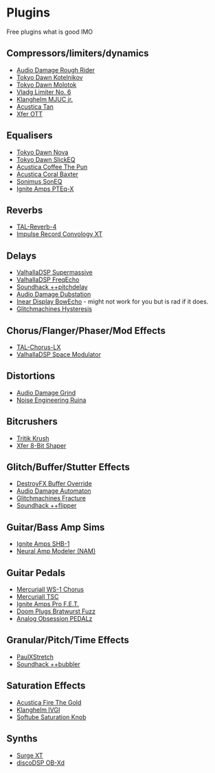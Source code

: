 Plugins
=======

Free plugins what is good IMO

Compressors/limiters/dynamics
-----------------------------

* [Audio Damage Rough Rider](https://www.audiodamage.com/pages/free-and-legacy)
* [Tokyo Dawn Kotelnikov](https://www.tokyodawn.net/tdr-kotelnikov/)
* [Tokyo Dawn Molotok](https://www.tokyodawn.net/tdr-molotok/)
* [Vladg Limiter No. 6](https://www.tokyodawn.net/vladg-limiter-n6/)
* [Klanghelm MJUC jr.](https://klanghelm.com/contents/products/MJUCjr.php)
* [Acustica Tan](https://www.acustica-audio.com/shop/products/TAN)
* [Xfer OTT](https://xferrecords.com/freeware)

Equalisers
----------

* [Tokyo Dawn Nova](https://www.tokyodawn.net/tdr-nova/)
* [Tokyo Dawn SlickEQ](https://www.tokyodawn.net/tdr-vos-slickeq/)
* [Acustica Coffee The Pun](https://www.acustica-audio.com/shop/products/COFFEEFREE)
* [Acustica Coral Baxter](https://www.acustica-audio.com/shop/products/CORALBAXEQ)
* [Sonimus SonEQ](https://sonimus.com/products/soneq)
* [Ignite Amps PTEq-X](https://www.igniteamps.com/#pteq-x)

Reverbs
-------

* [TAL-Reverb-4](https://tal-software.com/products/tal-reverb-4)
* [Impulse Record Convology XT](https://impulserecord.com/project/convology-xt-plugin/)

Delays
------

* [ValhallaDSP Supermassive](https://valhalladsp.com/shop/reverb/valhalla-supermassive/)
* [ValhallaDSP FreqEcho](https://valhalladsp.com/shop/delay/valhalla-freq-echo/)
* [Soundhack ++pitchdelay](https://www.soundhack.com/freeware/)
* [Audio Damage Dubstation](https://www.audiodamage.com/pages/free-and-legacy)
* [Inear Display BowEcho](https://www.ineardisplay.com/plugins/legacy/) - might not work for you but is rad if it does.
* [Glitchmachines Hysteresis](https://glitchmachines.com/products/hysteresis/)

Chorus/Flanger/Phaser/Mod Effects
---------------------------------

* [TAL-Chorus-LX](https://tal-software.com/products/tal-chorus-lx)
* [ValhallaDSP Space Modulator](https://valhalladsp.com/shop/modulation/valhalla-space-modulator/)

Distortions
-----------

* [Audio Damage Grind](https://www.audiodamage.com/pages/free-and-legacy)
* [Noise Engineering Ruina](https://noiseengineering.us/products/the-freequel-bundle-sinc-vereor-virt-vereor-ruina?title=default%2520title)

Bitcrushers
-----------

* [Tritik Krush](https://www.tritik.com/product/krush/)
* [Xfer 8-Bit Shaper](https://xferrecords.com/freeware)

Glitch/Buffer/Stutter Effects
-----------------------------

* [DestroyFX Buffer Override](http://destroyfx.org/)
* [Audio Damage Automaton](https://www.audiodamage.com/pages/free-and-legacy)
* [Glitchmachines Fracture](https://glitchmachines.com/products/fracture/)
* [Soundhack ++flipper](https://www.soundhack.com/freeware/)

Guitar/Bass Amp Sims
--------------------

* [Ignite Amps SHB-1](https://www.igniteamps.com/#shb-1)
* [Neural Amp Modeler (NAM)](https://www.neuralampmodeler.com/)

Guitar Pedals
-------------

* [Mercuriall WS-1 Chorus](https://mercuriall.com/cms/details_freestuff)
* [Mercuriall TSC](https://mercuriall.com/cms/details_freestuff)
* [Ignite Amps Pro F.E.T.](https://www.igniteamps.com/#profet)
* [Doom Plugs Bratwurst Fuzz](https://guitarandbassplugins.com/doomplugs/)
* [Analog Obsession PEDALz](https://www.patreon.com/posts/pedalz-54136573)

Granular/Pitch/Time Effects
----------------

* [PaulXStretch](https://sonosaurus.com/paulxstretch/)
* [Soundhack ++bubbler](https://www.soundhack.com/freeware/)

Saturation Effects
------------------

* [Acustica Fire The Gold](https://www.acustica-audio.com/shop/products/FIRETHEGOLD)
* [Klanghelm IVGI](https://klanghelm.com/contents/products/IVGI.php)
* [Softube Saturation Knob](https://www.softube.com/saturationknob)

Synths
------

* [Surge XT](https://surge-synthesizer.github.io/index.html)
* [discoDSP OB-Xd](https://www.discodsp.com/obxd/)
